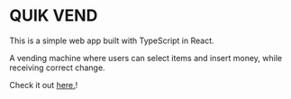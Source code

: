 # QUIK VEND

This is a simple web app built with TypeScript in React.

A vending machine where users can select items and insert money, while receiving correct change.

Check it out [here.](https://adam-vending-machine.netlify.app/)!
